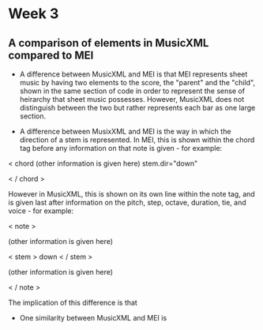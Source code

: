 # Week 3 

## A comparison of elements in MusicXML compared to MEI

- A difference between MusicXML and MEI is that MEI represents sheet music by having two elements to the score, the "parent" and the "child", shown in the same section of code in order to represent the sense of heirarchy that sheet music possesses. However, MusicXML does not distinguish between the two but rather represents each bar as one large section.

- A difference between MusixXML and MEI is the way in which the direction of a stem is represented. In MEI, this is shown within the chord tag before any information on that note is given - for example:

 < chord (other information is given here) stem.dir="down"

 < / chord >

However in MusicXML, this is shown on its own line within the note tag, and is given last after information on the pitch, step, octave, duration, tie, and voice - for example:

 < note >
  
 (other information is given here)

 < stem > down < / stem >

 (other information is given here)

 < / note >

The implication of this difference is that 

- One similarity between MusicXML and MEI is 
